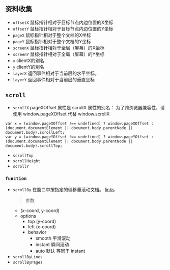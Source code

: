 
## 资料收集

+ `offsetX` 鼠标指针相对于目标节点内边位置的X坐标
+ `offsetY` 鼠标指针相对于目标节点内边位置的Y坐标
+ `pageX` 鼠标指针相对于整个文档的X坐标
+ `pageY` 鼠标指针相对于整个文档的Y坐标
+ `screenX` 鼠标指针相对于全局（屏幕）的X坐标
+ `screenY` 鼠标指针相对于全局（屏幕）的Y坐标
+ `x` clientX的别名
+ `y` clientY的别名
+ `layerX` 返回事件相对于当前层的水平坐标。
+ `layerY` 返回事件相对于当前层的垂直坐标

## `scroll`

+ `scrollX` pageXOffset 属性是 scrollX 属性的别名： 为了跨浏览器兼容性，请使用 window.pageXOffset 代替 window.scrollX
```
var x = (window.pageXOffset !== undefined) ? window.pageXOffset : (document.documentElement || document.body.parentNode || document.body).scrollLeft;
var y = (window.pageYOffset !== undefined) ? window.pageYOffset : (document.documentElement || document.body.parentNode || document.body).scrollTop;

```
+ `scrollTop`
+ `scrollHeight`
+ `scrollY`

### `function`
+ `scrollBy` 在窗口中按指定的偏移量滚动文档。 [links](https://developer.mozilla.org/zh-CN/docs/Web/API/Window/scrollBy)
  > 参数
  + (x-coord, y-coord)
  + options
    - top (y-coord)
    - left (x-coord)
    - behavior
      - smooth 平滑滚动
      - instant 瞬间滚动
      - auto 默认 等同于 instant
+ `scrollByLines`
+ `scrollByPages`

